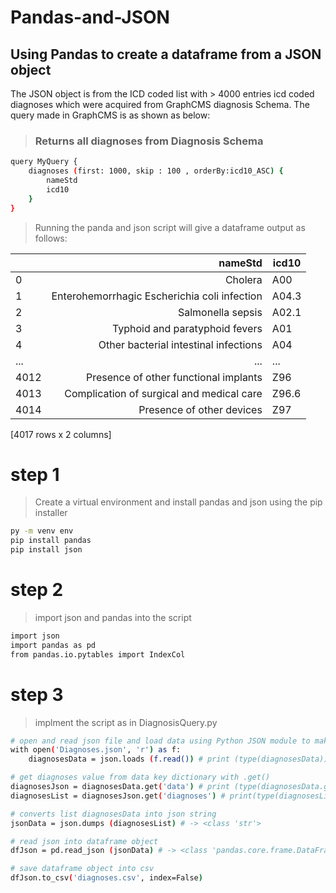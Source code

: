 # Pandas-and-JSON
## Using Pandas to create a dataframe from a JSON object
The JSON object is from the ICD coded list with > 4000 entries icd coded diagnoses which were acquired from GraphCMS diagnosis Schema. The query made in GraphCMS is as shown as below:
> ### Returns all diagnoses from Diagnosis Schema
```sh
query MyQuery {
	diagnoses (first: 1000, skip : 100 , orderBy:icd10_ASC) {
		nameStd 
		icd10
	}
}
```
> Running the panda and json script will give a dataframe output as follows:
																								
|   |                                       nameStd | icd10 |
|---|----------------------------------------------:|-------|
| 0 |                                       Cholera | A00   |
| 1 | Enterohemorrhagic Escherichia coli infection  | A04.3 |
| 2 |                             Salmonella sepsis | A02.1 |
| 3 |                Typhoid and paratyphoid fevers | A01   |
| 4 |         Other bacterial intestinal infections | A04   |           
|...|                                            ...|    ...|
|4012|         Presence of other functional implants|    Z96|
|4013|     Complication of surgical and medical care|  Z96.6|
|4014|                     Presence of other devices|    Z97|
[4017 rows x 2 columns]

# step 1
> Create a virtual environment and install pandas and json using the pip installer
```sh
py -m venv env 
pip install pandas
pip install json
```
# step 2
> import json and pandas into the script
```sh
import json
import pandas as pd
from pandas.io.pytables import IndexCol
```
# step 3
> implment the script as in DiagnosisQuery.py 
```sh
# open and read json file and load data using Python JSON module to make into list
with open('Diagnoses.json', 'r') as f:
    diagnosesData = json.loads (f.read()) # print (type(diagnosesData)) -> <class 'dict'>   

# get diagnoses value from data key dictionary with .get()
diagnosesJson = diagnosesData.get('data') # print (type(diagnosesData.get('data')) -> <class 'dict'>
diagnosesList = diagnosesJson.get('diagnoses') # print(type(diagnosesList)) -> -> <class 'list'>

# converts list diagnosesData into json string
jsonData = json.dumps (diagnosesList) # -> <class 'str'>

# read json into dataframe object
dfJson = pd.read_json (jsonData) # -> <class 'pandas.core.frame.DataFrame'> dataframe formed by pandas

# save dataframe object into csv
dfJson.to_csv('diagnoses.csv', index=False)
```
